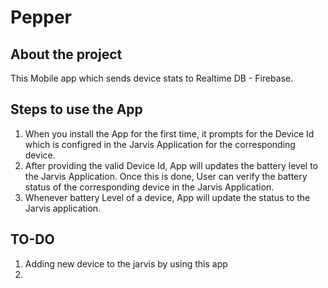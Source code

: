 # Pepper
## About the project
This Mobile app which sends device stats to Realtime DB - Firebase.

## Steps to use the App
1. When you install the App for the first time, it prompts for the Device Id which is configred in the Jarvis Application for the corresponding device.
2. After providing the valid Device Id, App will updates the battery level to the Jarvis Application. Once this is done, User can verify the battery status of the corresponding device in the Jarvis Application.
3. Whenever battery Level of a device, App will update the status to the Jarvis application.


## TO-DO

1. Adding new device to the jarvis by using this app
2. 



